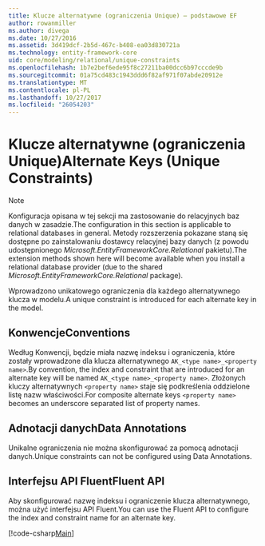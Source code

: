 ```yaml
---
title: Klucze alternatywne (ograniczenia Unique) — podstawowe EF
author: rowanmiller
ms.author: divega
ms.date: 10/27/2016
ms.assetid: 3d419dcf-2b5d-467c-b408-ea03d830721a
ms.technology: entity-framework-core
uid: core/modeling/relational/unique-constraints
ms.openlocfilehash: 1b7e2bef6ede95f8c27211ba00dcc6b97cccde9b
ms.sourcegitcommit: 01a75cd483c1943ddd6f82af971f07abde20912e
ms.translationtype: MT
ms.contentlocale: pl-PL
ms.lasthandoff: 10/27/2017
ms.locfileid: "26054203"
---
```

# <a name="alternate-keys-unique-constraints"></a><span data-ttu-id="db971-102">Klucze alternatywne (ograniczenia Unique)</span><span class="sxs-lookup"><span data-stu-id="db971-102">Alternate Keys (Unique Constraints)</span></span>

> [!NOTE]  
> <span data-ttu-id="db971-103">Konfiguracja opisana w tej sekcji ma zastosowanie do relacyjnych baz danych w zasadzie.</span><span class="sxs-lookup"><span data-stu-id="db971-103">The configuration in this section is applicable to relational databases in general.</span></span> <span data-ttu-id="db971-104">Metody rozszerzenia pokazane staną się dostępne po zainstalowaniu dostawcy relacyjnej bazy danych (z powodu udostępnionego *Microsoft.EntityFrameworkCore.Relational* pakietu).</span><span class="sxs-lookup"><span data-stu-id="db971-104">The extension methods shown here will become available when you install a relational database provider (due to the shared *Microsoft.EntityFrameworkCore.Relational* package).</span></span>

<span data-ttu-id="db971-105">Wprowadzono unikatowego ograniczenia dla każdego alternatywnego klucza w modelu.</span><span class="sxs-lookup"><span data-stu-id="db971-105">A unique constraint is introduced for each alternate key in the model.</span></span>

## <a name="conventions"></a><span data-ttu-id="db971-106">Konwencje</span><span class="sxs-lookup"><span data-stu-id="db971-106">Conventions</span></span>

<span data-ttu-id="db971-107">Według Konwencji, będzie miała nazwę indeksu i ograniczenia, które zostały wprowadzone dla klucza alternatywnego `AK_<type name>_<property name>`.</span><span class="sxs-lookup"><span data-stu-id="db971-107">By convention, the index and constraint that are introduced for an alternate key will be named `AK_<type name>_<property name>`.</span></span> <span data-ttu-id="db971-108">Złożonych kluczy alternatywnych `<property name>` staje się podkreślenia oddzielone listę nazw właściwości.</span><span class="sxs-lookup"><span data-stu-id="db971-108">For composite alternate keys `<property name>` becomes an underscore separated list of property names.</span></span>

## <a name="data-annotations"></a><span data-ttu-id="db971-109">Adnotacji danych</span><span class="sxs-lookup"><span data-stu-id="db971-109">Data Annotations</span></span>

<span data-ttu-id="db971-110">Unikalne ograniczenia nie można skonfigurować za pomocą adnotacji danych.</span><span class="sxs-lookup"><span data-stu-id="db971-110">Unique constraints can not be configured using Data Annotations.</span></span>

## <a name="fluent-api"></a><span data-ttu-id="db971-111">Interfejsu API Fluent</span><span class="sxs-lookup"><span data-stu-id="db971-111">Fluent API</span></span>

<span data-ttu-id="db971-112">Aby skonfigurować nazwę indeksu i ograniczenie klucza alternatywnego, można użyć interfejsu API Fluent.</span><span class="sxs-lookup"><span data-stu-id="db971-112">You can use the Fluent API to configure the index and constraint name for an alternate key.</span></span>

[!code-csharp[Main](../../../../samples/core/Modeling/FluentAPI/Samples/Relational/AlternateKeyName.cs?name=Model&highlight=9)]
